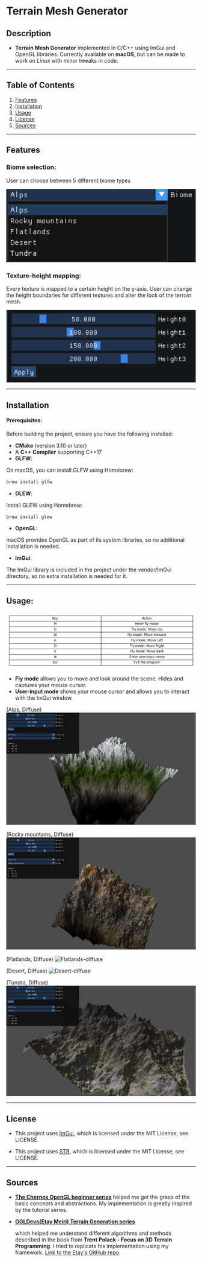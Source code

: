 # Terrain Mesh Generator
## Description
* **Terrain Mesh Generator** implemented in C/C++ using ImGui and OpenGL libraries. Currently available on **macOS**, but can be made to work on *Linux* with minor tweaks in code.

---

## Table of Contents

1. [Features](#features)
2. [Installation](#installation)
3. [Usage](#usage)
4. [License](#license)
5. [Sources](#sources)

---

## Features
### Biome selection:

User can choose between 5 different biome types

  ![Biome Selection](images/biomeSelection.png)


### Texture-height mapping:

Every texture is mapped to a certain height on the y-axis. User can change the height boundaries for different textures and alter the look of the terrain mesh.

![Biome Selection](images/heightSelection.png)

---

## Installation

#### Prerequisites:
Before building the project, ensure you have the following installed:

* **CMake** (version 3.10 or later)
* A **C++ Compiler** supporting C++17
* **GLFW**:

On macOS, you can install GLFW using Homebrew:

  ```bash
  brew install glfw
  ```

* **GLEW**:

Install GLEW using Homebrew:
  ```bash
  brew install glew
  ```

* **OpenGL**:

macOS provides OpenGL as part of its system libraries, so no additional installation is needed.

* **ImGui**:

The ImGui library is included in the project under the vendor/ImGui directory, so no extra installation is needed for it.

---

## Usage:


![Controls](images/controls.png)

* **Fly mode** allows you to move and look around the scene. Hides and captures your mouse cursor.
* **User-input mode** shows your mouse cursor and allows you to interact with the ImGui window.



(Alps, Diffuse)
![Alps-diffuse](images/alps-diffuse.png)

(Rocky mountains, Diffuse)
![Rocky-mountains-diffuse](images/rocky-mountains-diffuse.png)

(Flatlands, Diffuse)
![Flatlands-diffuse](images/flatlands-diffuse.png)

(Desert, Diffuse)
![Desert-diffuse](images/desert-diffuse.png)

(Tundra, Diffuse)
![Tundra-diffuse](images/tundra-diffuse.png)

---

## License

- This project uses [ImGui](https://github.com/ocornut/imgui), which is licensed under the MIT License, see LICENSE.

- This project uses [STB](https://github.com/nothings/stb), which is licensed under the MIT License, see LICENSE.

---

## Sources

- [**The Chernos OpenGL beginner series**](https://www.youtube.com/watch?v=W3gAzLwfIP0&list=PLlrATfBNZ98foTJPJ_Ev03o2oq3-GGOS2)
    helped me get the grasp of the basic concepts and abstractions. My implementation is greatly inspired by the tutorial series.



- [**OGLDevs(Etay Meiri) Terrain Generation series**](https://www.youtube.com/watch?v=4Rbk6xRzs6g&list=PLA0dXqQjCx0S9qG5dWLsheiCJV-_eLUM0)

    which helped me understand different algorithms and methods described in the book from **Trent Polack - Focus on 3D Terrain Programming**. I tried to replicate his implementation using my framework. [Link to the Etay's GitHub repo](https://github.com/emeiri/ogldev).
